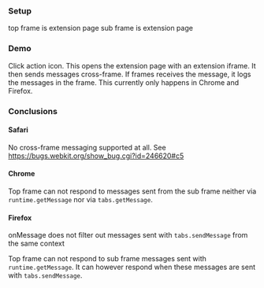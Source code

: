 ### Setup
top frame is extension page
sub frame is extension page

### Demo
Click action icon. This opens the extension page with an extension iframe. It then sends messages cross-frame. If frames receives the message, it logs the messages in the frame. This currently only happens in Chrome and Firefox.

### Conclusions

#### Safari
No cross-frame messaging supported at all. See https://bugs.webkit.org/show_bug.cgi?id=246620#c5

#### Chrome
Top frame can not respond to messages sent from the sub frame neither via `runtime.getMessage` nor via `tabs.getMessage`.

#### Firefox
onMessage does not filter out messages sent with `tabs.sendMessage` from the same context

Top frame can not respond to sub frame messages sent with `runtime.getMessage`. It can however respond when these messages are sent with `tabs.sendMessage`.
